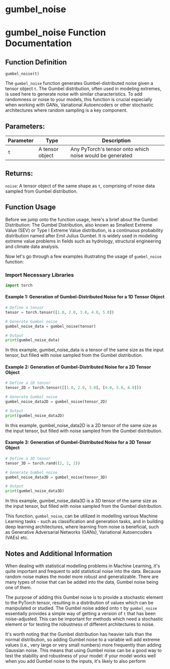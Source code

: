 # gumbel_noise

# gumbel_noise Function Documentation

## Function Definition

`gumbel_noise(t)`

The `gumbel_noise` function generates Gumbel-distributed noise given a tensor object `t`. The Gumbel distribution, often used in modeling extremes, is used here to generate noise with similar characteristics. To add randomness or noise to your models, this function is crucial especially when working with GANs, Variational Autoencoders or other stochastic architectures where random sampling is a key component.


## Parameters:

| Parameter     | Type                                                 | Description                                                  |
|---------------|------------------------------------------------------|--------------------------------------------------------------|
| `t`           | A tensor object                                      | Any PyTorch's tensor onto which noise would be generated     |

## Returns:

`noise`: A tensor object of the same shape as `t`, comprising of noise data sampled from Gumbel distribution.

## Function Usage

Before we jump onto the function usage, here's a brief about the Gumbel Distribution: The Gumbel Distribution, also known as Smallest Extreme Value (SEV) or Type I Extreme Value distribution, is a continuous probability distribution named after Emil Julius Gumbel. It is widely used in modeling extreme value problems in fields such as hydrology, structural engineering and climate data analysis.

Now let's go through a few examples illustrating the usage of `gumbel_noise` function:

### Import Necessary Libraries

```python
import torch
```

#### Example 1: Generation of Gumbel-Distributed Noise for a 1D Tensor Object

```python
# Define a tensor
tensor = torch.tensor([1.0, 2.0, 3.0, 4.0, 5.0])

# Generate Gumbel noise
gumbel_noise_data = gumbel_noise(tensor)

# Output
print(gumbel_noise_data)
```

In this example, gumbel_noise_data is a tensor of the same size as the input tensor, but filled with noise sampled from the Gumbel distribution.

#### Example 2: Generation of Gumbel-Distributed Noise for a 2D Tensor Object

```python
# Define a 2D tensor
tensor_2D = torch.tensor([[1.0, 2.0, 3.0], [4.0, 5.0, 6.0]])

# Generate Gumbel noise
gumbel_noise_data2D = gumbel_noise(tensor_2D)

# Output
print(gumbel_noise_data2D)
```

In this example, gumbel_noise_data2D is a 2D tensor of the same size as the input tensor, but filled with noise sampled from the Gumbel distribution.

#### Example 3: Generation of Gumbel-Distributed Noise for a 3D Tensor Object

```python
# Define a 3D tensor
tensor_3D = torch.rand((2, 2, 2))

# Generate Gumbel noise
gumbel_noise_data3D = gumbel_noise(tensor_3D)

# Output
print(gumbel_noise_data3D)
```

In this example, gumbel_noise_data3D is a 3D tensor of the same size as the input tensor, but filled with noise sampled from the Gumbel distribution.

This function, `gumbel_noise`, can be utilized in modelling various Machine Learning tasks - such as classification and generation tasks, and in building deep learning architectures, where learning from noise is beneficial, such as Generative Adversarial Networks (GANs), Variational Autoencoders (VAEs) etc.

## Notes and Additional Information

When dealing with statistical modelling problems in Machine Learning, it's quite important and frequent to add statistical noise into the data. Because random noise makes the model more robust and generalizable. There are many types of noise that can be added into the data, Gumbel noise being one of them.

The purpose of adding this Gumbel noise is to provide a stochastic element to the PyTorch tensor, resulting in a distribution of values which can be manipulated or studied. The Gumbel noise added onto `t` by `gumbel_noise` essentially provides a simple way of getting a version of `t` that has been noise-adjusted. This can be important for methods which need a stochastic element or for testing the robustness of different architectures to noise.

It's worth noting that the Gumbel distribution has heavier tails than the normal distribution, so adding Gumbel noise to a variable will add extreme values (i.e., very large or very small numbers) more frequently than adding Gaussian noise. This means that using Gumbel noise can be a good way to test the stability and robustness of your model: if your model works well when you add Gumbel noise to the inputs, it's likely to also perform
